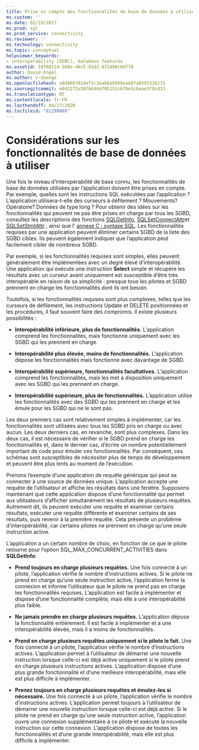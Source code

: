 ```yaml
---
title: Prise en compte des fonctionnalités de base de données à utiliser | Microsoft Docs
ms.custom: ''
ms.date: 01/19/2017
ms.prod: sql
ms.prod_service: connectivity
ms.reviewer: ''
ms.technology: connectivity
ms.topic: conceptual
helpviewer_keywords:
- interoperability [ODBC], database features
ms.assetid: 59760114-508e-46c5-81d2-8f2498c0d778
author: David-Engel
ms.author: v-daenge
ms.openlocfilehash: a9d966781def1c3eab6a9568eab07ab591326171
ms.sourcegitcommit: e042272a38fb646df05152c676e5cbeae3f9cd13
ms.translationtype: MT
ms.contentlocale: fr-FR
ms.lasthandoff: 04/27/2020
ms.locfileid: "81299009"
---
```

# <a name="considering-database-features-to-use"></a>Considérations sur les fonctionnalités de base de données à utiliser
Une fois le niveau d’interopérabilité de base connu, les fonctionnalités de base de données utilisées par l’application doivent être prises en compte. Par exemple, quelles sont les instructions SQL exécutées par l’application ? L’application utilisera-t-elle des curseurs à défilement ? Mouvements? Opératoire? Données de type long ? Pour obtenir des idées sur les fonctionnalités qui peuvent ne pas être prises en charge par tous les SGBD, consultez les descriptions des fonctions [SQLGetInfo](../../../odbc/reference/syntax/sqlgetinfo-function.md), [SQLSetConnectAttr](../../../odbc/reference/syntax/sqlsetconnectattr-function.md)et [SQLSetStmtAttr](../../../odbc/reference/syntax/sqlsetstmtattr-function.md) , ainsi que l' [annexe C : syntaxe SQL](../../../odbc/reference/appendixes/appendix-c-sql-grammar.md). Les fonctionnalités requises par une application peuvent éliminer certains SGBD de la liste des SGBD cibles. Ils peuvent également indiquer que l’application peut facilement cibler de nombreux SGBD.  
  
 Par exemple, si les fonctionnalités requises sont simples, elles peuvent généralement être implémentées avec un degré élevé d’interopérabilité. Une application qui exécute une instruction **Select** simple et récupère les résultats avec un curseur avant uniquement est susceptible d’être très interopérable en raison de sa simplicité : presque tous les pilotes et SGBD prennent en charge les fonctionnalités dont ils ont besoin.  
  
 Toutefois, si les fonctionnalités requises sont plus complexes, telles que les curseurs de défilement, les instructions Update et DELETE positionnées et les procédures, il faut souvent faire des compromis. Il existe plusieurs possibilités :  
  
-   **Interopérabilité inférieure, plus de fonctionnalités.** L’application comprend les fonctionnalités, mais fonctionne uniquement avec les SGBD qui les prennent en charge.  
  
-   **Interopérabilité plus élevée, moins de fonctionnalités.** L’application dépose les fonctionnalités mais fonctionne avec davantage de SGBD.  
  
-   **Interopérabilité supérieure, fonctionnalités facultatives.** L’application comprend les fonctionnalités, mais les met à disposition uniquement avec les SGBD qui les prennent en charge.  
  
-   **Interopérabilité supérieure, plus de fonctionnalités.** L’application utilise les fonctionnalités avec des SGBD qui les prennent en charge et les émule pour les SGBD qui ne le sont pas.  
  
 Les deux premiers cas sont relativement simples à implémenter, car les fonctionnalités sont utilisées avec tous les SGBD pris en charge ou avec aucun. Les deux derniers cas, en revanche, sont plus complexes. Dans les deux cas, il est nécessaire de vérifier si le SGBD prend en charge les fonctionnalités et, dans le dernier cas, d’écrire un nombre potentiellement important de code pour émuler ces fonctionnalités. Par conséquent, ces schémas sont susceptibles de nécessiter plus de temps de développement et peuvent être plus lents au moment de l’exécution.  
  
 Prenons l’exemple d’une application de requête générique qui peut se connecter à une source de données unique. L’application accepte une requête de l’utilisateur et affiche les résultats dans une fenêtre. Supposons maintenant que cette application dispose d’une fonctionnalité qui permet aux utilisateurs d’afficher simultanément les résultats de plusieurs requêtes. Autrement dit, ils peuvent exécuter une requête et examiner certains résultats, exécuter une requête différente et examiner certains de ses résultats, puis revenir à la première requête. Cela présente un problème d’interopérabilité, car certains pilotes ne prennent en charge qu’une seule instruction active.  
  
 L’application a un certain nombre de choix, en fonction de ce que le pilote retourne pour l’option SQL_MAX_CONCURRENT_ACTIVITIES dans **SQLGetInfo**:  
  
-   **Prend toujours en charge plusieurs requêtes.** Une fois connecté à un pilote, l’application vérifie le nombre d’instructions actives. Si le pilote ne prend en charge qu’une seule instruction active, l’application ferme la connexion et informe l’utilisateur que le pilote ne prend pas en charge les fonctionnalités requises. L’application est facile à implémenter et dispose d’une fonctionnalité complète, mais elle a une interopérabilité plus faible.  
  
-   **Ne jamais prendre en charge plusieurs requêtes.** L’application dépose la fonctionnalité entièrement. Il est facile à implémenter et a une interopérabilité élevée, mais il a moins de fonctionnalités.  
  
-   **Prend en charge plusieurs requêtes uniquement si le pilote le fait.** Une fois connecté à un pilote, l’application vérifie le nombre d’instructions actives. L’application permet à l’utilisateur de démarrer une nouvelle instruction lorsque celle-ci est déjà active uniquement si le pilote prend en charge plusieurs instructions actives. L’application dispose d’une plus grande fonctionnalité et d’une meilleure interopérabilité, mais elle est plus difficile à implémenter.  
  
-   **Prenez toujours en charge plusieurs requêtes et émulez-les si nécessaire.** Une fois connecté à un pilote, l’application vérifie le nombre d’instructions actives. L’application permet toujours à l’utilisateur de démarrer une nouvelle instruction lorsque celle-ci est déjà active. Si le pilote ne prend en charge qu’une seule instruction active, l’application ouvre une connexion supplémentaire à ce pilote et exécute la nouvelle instruction sur cette connexion. L’application dispose de toutes les fonctionnalités et d’une grande interopérabilité, mais elle est plus difficile à implémenter.
